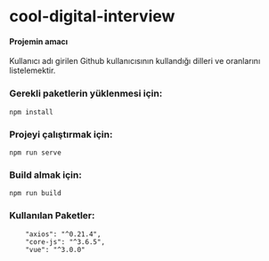 # cool-digital-interview


#### Projemin amacı

Kullanıcı adı girilen Github kullanıcısının kullandığı dilleri ve oranlarını listelemektir.

### Gerekli paketlerin yüklenmesi için:

```
npm install
```

### Projeyi çalıştırmak için:

```
npm run serve
```

### Build almak için:

```
npm run build
```

### Kullanılan Paketler:

```
    "axios": "^0.21.4",
    "core-js": "^3.6.5",
    "vue": "^3.0.0"
```